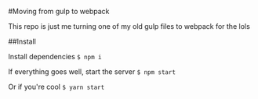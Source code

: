 #Moving from gulp to webpack

This repo is just me turning one of my old gulp files to webpack for the lols

##Install

Install dependencies
`$ npm i`

If everything goes well, start the server
`$ npm start`

Or if you're cool
`$ yarn start`
